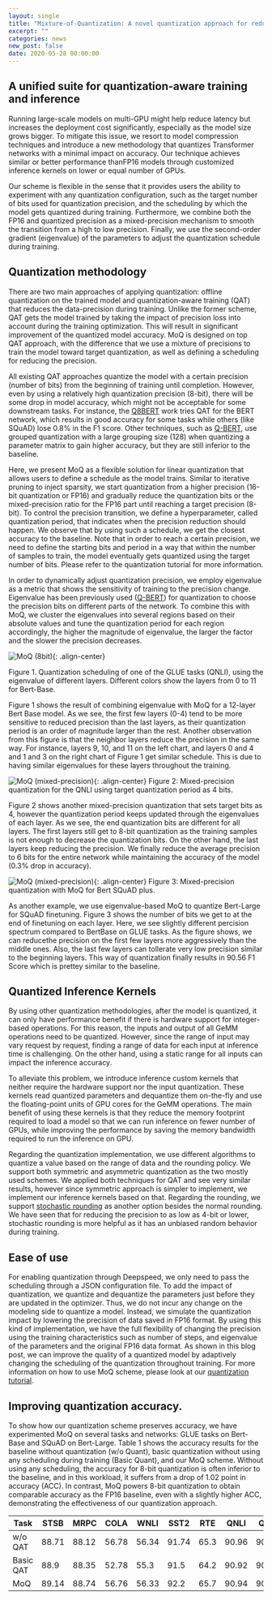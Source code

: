```yaml
---
layout: single
title: "Mixture-of-Quantization: A novel quantization approach for reducing model size with minimal accuracy impact"
excerpt: ""
categories: news
new_post: false
date: 2020-05-28 00:00:00
---
```


## A unified suite for quantization-aware training and inference

Running large-scale models on multi-GPU might help reduce latency but increases the deployment cost significantly, especially as the model size grows bigger. To mitigate this issue, we resort to model compression techniques and introduce a new methodology that quantizes Transformer networks with a minimal impact on accuracy. Our technique achieves similar or better performance thanFP16 models through customized inference kernels on lower or equal number of GPUs. 

Our scheme is flexible in the sense that it provides users the ability to experiment with any quantization configuration, such as the target number of bits used for quantization precision, and the scheduling by which the model gets quantized during training. Furthermore, we combine both the FP16 and quantized precision as a mixed-precision mechanism to smooth the transition from a high to low precision. Finally, we use the second-order gradient (eigenvalue) of the parameters to adjust the quantization schedule during training. 

## Quantization methodology 

There are two main approaches of applying quantization: offline quantization on the trained model and quantization-aware training (QAT) that reduces the data-precision during training. Unlike the former scheme, QAT gets the model trained by taking the impact of precision loss into account during the training optimization. This will result in significant improvement of the quantized model accuracy. MoQ is designed on top QAT approach, with the difference that we use a mixture of precisions to train the model toward target quantization, as well as defining a scheduling for reducing the precision.

All existing QAT approaches quantize the model with a certain precision (number of bits) from the beginning of training until completion. However, even by using a relatively high quantization precision (8-bit), there will be some drop in model accuracy, which might not be acceptable for some downstream tasks. For instance, the [Q8BERT](https://arxiv.org/abs/1910.06188v1) work tries QAT for the BERT network, which results in good accuracy for some tasks while others (like SQuAD) lose 0.8% in the F1 score. Other techniques, such as [Q-BERT](https://arxiv.org/abs/1909.05840v1Q-BERT), use grouped quantization with a large grouping size (128) when quantizing a parameter matrix to gain higher accuracy, but they are still inferior to the baseline.

Here, we present MoQ as a flexible solution for linear quantization that allows users to define a schedule as the model trains. Similar to iterative pruning to inject sparsity, we start quantization from a higher precision (16-bit quantization or FP16) and gradually reduce the quantization bits or the mixed-precision ratio for the FP16 part until reaching a target precision (8-bit). To control the precision transition, we define a hyperparameter, called quantization period, that indicates when the precision reduction should happen. We observe that by using such a schedule, we get the closest accuracy to the baseline. Note that in order to reach a certain precision, we need to define the starting bits and period in a way that within the number of samples to train, the model eventually gets quantized using the target number of bits. Please refer to the quantization tutorial for more information.

In order to dynamically adjust quantization precision, we employ eigenvalue as a metric that shows the sensitivity of training to the precision change. Eigenvalue has been previously used ([Q-BERT](https://arxiv.org/abs/1909.05840v1Q-BERT)) for quantization to choose the precision bits on different parts of the network. To combine this with MoQ, we cluster the eigenvalues into several regions based on their absolute values and tune the quantization period for each region accordingly, the higher the magnitude of eigenvalue, the larger the factor and the slower the precision decreases. 

![MoQ (8bit)](/assets/images/quantization-8bit.png){: .align-center}

 Figure 1.  Quantization scheduling of one of the GLUE tasks (QNLI), using the eigenvalue of different layers. Different colors show the layers from 0 to 11 for Bert-Base.

Figure 1 shows the result of combining eigenvalue with MoQ for a 12-layer Bert Base model. As we see, the first few layers (0-4) tend to be more sensitive to reduced precision than the last layers, as their quantization period is an order of magnitude larger than the rest. Another observation from this figure is that the neighbor layers reduce the precision in the same way. For instance, layers 9, 10, and 11 on the left chart, and layers 0 and 4 and 1 and 3 on the right chart of Figure 1 get similar schedule. This is due to having similar eigenvalues for these layers throughout the training.

![MoQ (mixed-precision)](/assets/images/quantization-mixedbit.png){: .align-center}
Figure 2: Mixed-precision quantization for the QNLI using target quantization period as 4 bits.

Figure 2 shows another mixed-precision quantization that sets target bits as 4, however the quantization period keeps updated through the eigenvalues of each layer. As we see, the end quantization bits are different for all layers. The first layers still get to 8-bit quantization as the training samples is not enough to decrease the quantization bits. On the other hand, the last layers keep reducing the precision. We finally reduce the average precision to 6 bits for the entire network while maintaining the accuracy of the model (0.3% drop in accuracy). 

![MoQ (mixed-precision)](/assets/images/bingbert-mixedbit.png){: .align-center}
Figure 3: Mixed-precision quantization with MoQ for Bert SQuAD plus.

As another example, we use eigenvalue-based MoQ to quantize Bert-Large for SQuAD finetuning. Figure 3 shows the number of bits we get to at the end of finetuning on each layer. Here, we see slightly different percision spectrum compared to BertBase on GLUE tasks. As the figure shows, we can reducethe precision on the first few layers more aggressively than the middle ones. Also, the last few layers can tollerate  very low precision similar to the beginning layers. This way of quantization finally results in 90.56 F1 Score which is prettey similar to the baseline.

## Quantized Inference Kernels

By using other quantization methodologies, after the model is quantized, it can only have performance benefit if there is hardware support for integer-based operations. For this reason, the inputs and output of all GeMM operations need to be quantized. However, since the range of input may vary request by request, finding a range of data for each input at inference time is challenging. On the other hand, using a static range for all inputs can impact the inference accuracy. 

To alleviate this problem, we introduce inference custom kernels that neither require the hardware support nor the input quantization. These kernels read quantized parameters and dequantize them on-the-fly and use the floating-point units of GPU cores for the GeMM operations. The main benefit of using these kernels is that they reduce the memory footprint required to load a model so that we can run inference on fewer number of GPUs, while improving the performance by saving the memory bandwidth required to run the inference on GPU. 

Regarding the quantization implementation, we use different algorithms to quantize a value based on the range of data and the rounding policy. We support both symmetric and asymmetric quantization as the two mostly used schemes. We applied both techniques for QAT and see very similar results, however since symmetric approach is simpler to implement, we implement our inference kernels based on that. Regarding the rounding, we support [stochastic rounding](https://arxiv.org/abs/1502.02551) as another option besides the normal rounding. We have seen that for reducing the precision to as low as 4-bit or lower, stochastic rounding is more helpful as it has an unbiased random behavior during training. 

## Ease of use 

For enabling quantization through Deepspeed, we only need to pass the scheduling through a JSON configuration file. To add the impact of quantization, we quantize and dequantize the parameters just before they are updated in the optimizer. Thus, we do not incur any change on the modeling side to quantize a model. Instead, we simulate the quantization impact by lowering the precision of data saved in FP16 format. By using this kind of implementation, we have the full flexibility of changing the precision using the training characteristics such as number of steps, and eigenvalue of the parameters and the original FP16 data format. As shown in this blog post, we can improve the quality of a quantized model by adaptively changing the scheduling of the quantization throughout training. For more information on how to use MoQ scheme, please look at our [quantization tutorial](https://www.deepspeed.ai/tutorials/MoQ-tutorial/).

## Improving quantization accuracy. 

To show how our quantization scheme preserves accuracy, we have experimented MoQ on several tasks and networks: GLUE tasks on Bert-Base and SQuAD on Bert-Large. Table 1 shows the accuracy results for the baseline without quantization (w/o Quant), basic quantization without using any scheduling during training (Basic Quant), and our MoQ scheme.  Without using any scheduling, the accuracy for 8-bit quantization is often inferior to the baseline, and in this workload, it suffers from a drop of 1.02 point in accuracy (ACC).  In contrast, MoQ powers 8-bit quantization to obtain comparable accuracy as the FP16 baseline, even with a slightly higher ACC, demonstrating the effectiveness of our quantization approach.  

|Task         |STSB	|MRPC |COLA |WNLI |SST2 |RTE  |QNLI |QQP  |MNLI |SQuAD|ACC+ |
|-------------|-----|-----|-----|-----|-----|-----|-----|-----|-----|-----|-----|
|w/o QAT      |88.71|88.12|56.78|56.34|91.74|65.3 |90.96|90.67|84.04|90.56|0    | 
|Basic QAT    |88.9 |88.35|52.78|55.3 |91.5 |64.2 |90.92|90.59|84.01|90.39|-1.02| 
|MoQ          |89.14|88.74|56.76|56.33|92.2 |65.7 |90.94|90.64|83.67|90.71|0.16 | 
